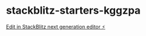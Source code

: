 # stackblitz-starters-kggzpa

[Edit in StackBlitz next generation editor ⚡️](https://stackblitz.com/~/github.com/Kqmirasol/stackblitz-starters-kggzpa)